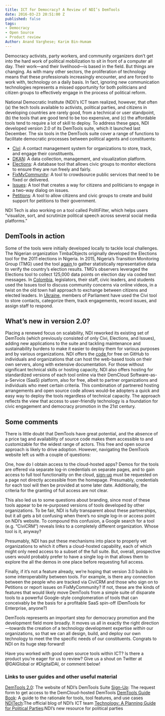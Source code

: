 ```yaml
---
title: ICT for Democracy? A Review of NDI’s DemTools
date: 2016-03-23 20:51:00 Z
published: false
tags:
- Democracy
- Open Source
- Product review
Author: Anand Varghese; Karim Bin-Humam
---
```


Democracy activists, party workers, and community organizers don’t get into the hard work of political mobilization to sit in front of a computer all day. Their work—and their livelihood—is based in the field. But things are changing. As with many other sectors, the proliferation of technology means that these professionals increasingly encounter, and are forced to work with, technology on a daily basis. In fact, ignoring new communication technologies represents a missed opportunity for both politicians and citizen groups to effectively engage in the process of political reform.

National Democratic Institute (NDI)’s ICT team realized, however, that often (a) the tech tools available to activists, political parties, and citizens in developing countries are rarely good, from a technical or user standpoint, (b) the tools that are good tend to be too expensive, and (c) the affordable tools tend to require a lot of skill to deploy. To address these gaps, NDI developed version 2.0 of its DemTools suite, which it launched last December. The six tools in the DemTools suite cover a range of functions to facilitate democratic processes between political agents and constituents:

* [Civi](https://dem.tools/civi): A contact management system for organizations to store, track, and engage their constituents.
* [DKAN](https://dem.tools/dkan): A data collection, management, and visualization platform.
* [Elections](https://dem.tools/elections): A database tool that allows civic groups to monitor elections to ensure they are run freely and fairly.
* [FixMyCommunity](https://dem.tools/fix-my-community): A tool to crowdsource public services that need to be fixed or delivered.
* [Issues](https://dem.tools/issues): A tool that creates a way for citizens and politicians to engage in a two-way dialog on issues.
* [Petitions](https://dem.tools/petitions): A tool to allow citizens and civic groups to create and build support for petitions to their government.

NDI Tech is also working on a tool called PolitiFilter, which helps users “visualize, sort, and scrutinize political speech across several social media platforms.”

## DemTools in action
Some of the tools were initially developed locally to tackle local challenges. The Nigerian organization TimbaObjects originally developed the Elections tool for the 2011 elections in Nigeria. In 2015, Nigeria’s Transition Monitoring Group (TMG) used the tool [again ](https://dem.tools/elections-nigeria)to gather statistically representative data to verify the country’s election results. TMG’s observers leveraged the Elections tool to collect 125,000 data points on election day via coded text messages. In [Colombia](https://dem.tools/issues-colombia), legislators, their staff, civic leaders, and students used the Issues tool to discuss community concerns via online videos, in a twist on the old town hall approach to exchange between citizens and elected leaders. In [Ukraine](https://dem.tools/civi-ukraine), members of Parliament have used the Civi tool to store contacts, categorize them, track engagements, record issues, and assign staff to respond.

## What’s new in version 2.0?
Placing a renewed focus on scalability, NDI reworked its existing set of DemTools (which previously consisted of only Civi, Elections, and Issues), adding new applications to the suite and tackling maintenance and sustainability burdens to make it easier to deploy them for various purposes and by various organizations. NDI offers the [code ](https://dem.tools/docs)for free on GitHub to individuals and organizations that can host the web-based tools on their own servers, along with extensive documentation. For those without significant technical skills or hosting capacity, NDI also offers hosting for standardized versions of each tool online via their DemCloud Software-as-a-Service (SaaS) platform, also for free, albeit to partner organizations and individuals who meet certain criteria. This combination of partnered hosting arrangements and open source code allows would-be adopters a quick and easy way to deploy the tools regardless of technical capacity. The approach reflects the view that access to user-friendly technology is a foundation for civic engagement and democracy promotion in the 21st century.

## Some comments
There is little doubt that DemTools have great potential, and the absence of a price tag and availability of source code makes them accessible to and customizable for the widest range of actors. This free and open source approach is likely to  drive adoption. However, navigating the DemTools website left us with a couple of questions:

One, how do I obtain access to the cloud-hosted apps? Demos for the tools are offered via separate log-in credentials on separate pages, and to gain access to full tool functionality on the cloud, [sign-up](https://dem.tools/signup) must be requested on a page not directly accessible from the homepage. Presumably, credentials for each tool will then be provided at some later date. Additionally, the criteria for the granting of full access are not clear.

This also led us to some questions about branding, since most of these tools appear to be re-purposed versions of tools developed by other organizations. To be fair, NDI is fully transparent about these partnerships, but it all gets a bit confusing when there’s no single log-in or access point on NDI’s website. To compound this confusion, a Google search for a tool (e.g. “CiviCRM”) reveals links to a completely different organization. Whose tool is it, anyway?

Presumably, NDI has put these mechanisms into place to properly vet organizations to which it offers a cloud-hosted capability, each of which might only need access to a subset of the full suite. But, overall, prospective users would probably prefer to have a single log-in that allows them to explore the all the demos in one place before requesting full access.

Finally, if it’s not a feature already, we’re hoping that version 3.0 builds in some interoperability between tools. For example, is there any connection between the people who are tracked via CiviCRM and those who sign on to Petitions or report issues on FixMyCommunity? If not, these are the kinds of features that would likely move DemTools from a simple suite of disparate tools to a powerful Google-style conglomeration of tools that can conceivably be the basis for a profitable SaaS spin-off (DemTools for Enterprise, anyone?)

DemTools represents an important step for democracy promotion and the development field more broadly. It moves us all in exactly the right direction—towards the creation of a technology development expertise *within* our organizations, so that we can all design, build, and deploy our own technology to meet the the specific needs of our constituents. Congrats to NDI on its huge step forward!

Have you worked with good open source tools within ICT? Is there a product you’re eager for us to review? Give us a shout on Twitter at @DAIGlobal or #DigitalDAI, or comment below!

### Links to user guides and other useful material
[DemTools 2.0](https://dem.tools/): The website of NDI’s DemTools Suite
[Sign-Up](https://dem.tools/signup): The request form to get access to the DemCloud-hosted DemTools
[DemTools Guide Book](https://s3.amazonaws.com/demtools/DemTools+2.0+Launch+Brochure.pdf): A guide to the rationale for tools, tool features, and use cases
[NDITech](https://www.nditech.org/):The official blog of NDI’s ICT team
[Technology: A Planning Guide for Political Parties](http://tech4parties.org/):NDI’s new resource for political parties